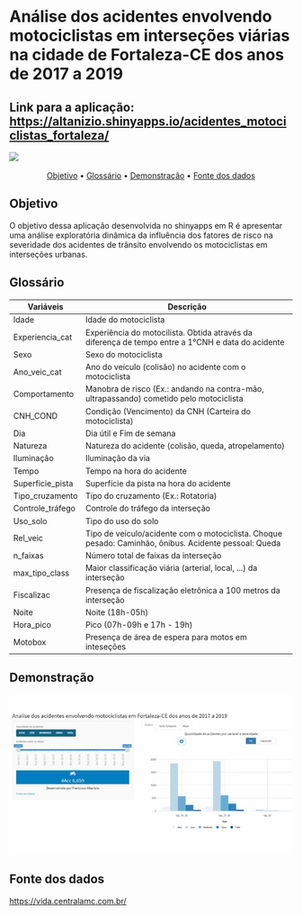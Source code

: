 # Análise dos acidentes envolvendo motociclistas em interseções viárias na cidade de Fortaleza-CE dos anos de 2017 a 2019

## Link para a aplicação: https://altanizio.shinyapps.io/acidentes_motociclistas_fortaleza/

<a href="https://github.com/altanizio/R-Dashboard-Shiny-motociclistas/blob/main/LICENSE" alt="LICENSE">
        <img src="https://img.shields.io/github/license/altanizio/R-Dashboard-Shiny-motociclistas" /></a>

<p align="center">
 <a href="#objetivo">Objetivo</a> •
 <a href="#glossario">Glossário</a> • 
 <a href="#demonstração">Demonstração</a> • 
 <a href="#fonte">Fonte dos dados</a> 
</p>

<h2 id="objetivo">Objetivo</h2>

O objetivo dessa aplicação desenvolvida no shinyapps em R é apresentar uma análise exploratória dinâmica da influência dos fatores de risco na severidade dos acidentes de trânsito envolvendo os motociclistas em interseções urbanas.

<h2 id="glossario">Glossário</h2>

| Variáveis  |  Descrição  |
| ------------------- | ------------------- |
|  Idade |  Idade do motociclista |
|  Experiencia_cat |  Experiência do motocilista. Obtida através da diferença de tempo entre a 1°CNH e data do acidente |
|  Sexo |  Sexo do motociclista |
|  Ano_veic_cat |  Ano do veículo (colisão) no acidente com o motociclista |
|  Comportamento |  Manobra de risco (Ex.: andando na contra-mão, ultrapassando) cometido pelo motociclista |
|  CNH_COND |  Condição (Vencimento) da CNH (Carteira do motociclista) |
|  Dia |  Dia útil e Fim de semana |
|  Natureza |  Natureza do acidente (colisão, queda, atropelamento) |
|  Iluminação |  Iluminação da via |
|  Tempo |  Tempo na hora do acidente |
|  Superficie_pista |  Superfície da pista na hora do acidente |
|  Tipo_cruzamento | Tipo do cruzamento (Ex.: Rotatoria) |
|  Controle_tráfego | Controle do tráfego da interseção |
|  Uso_solo | Tipo do uso do solo |
|  Rel_veic | Tipo de veículo/acidente com o motociclista. Choque pesado: Caminhão, ônibus. Acidente pessoal: Queda |
|  n_faixas | Número total de faixas da interseção |
|  max_tipo_class | Maior classificação viária (arterial, local, ...) da interseção |
|  Fiscalizac | Presença de fiscalização eletrônica a 100 metros da interseção |
|  Noite | Noite (18h-05h) |
|  Hora_pico | Pico (07h-09h e 17h - 19h) |
|  Motobox | Presença de área de espera para motos em inteseções |


<h2 id="demonstração">Demonstração</h2>

![](Imagens/app.gif?raw=true)

<h2 id="fonte">Fonte dos dados</h2>

https://vida.centralamc.com.br/

